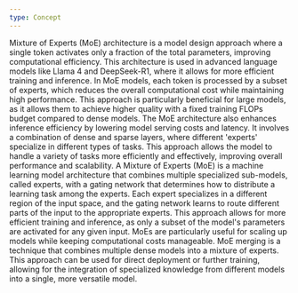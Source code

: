 ```yaml
---
type: Concept
---
```


Mixture of Experts (MoE) architecture is a model design approach where a single token activates only a fraction of the total parameters, improving computational efficiency. This architecture is used in advanced language models like Llama 4 and DeepSeek-R1, where it allows for more efficient training and inference. In MoE models, each token is processed by a subset of experts, which reduces the overall computational cost while maintaining high performance. This approach is particularly beneficial for large models, as it allows them to achieve higher quality with a fixed training FLOPs budget compared to dense models. The MoE architecture also enhances inference efficiency by lowering model serving costs and latency. It involves a combination of dense and sparse layers, where different 'experts' specialize in different types of tasks. This approach allows the model to handle a variety of tasks more efficiently and effectively, improving overall performance and scalability. A Mixture of Experts (MoE) is a machine learning model architecture that combines multiple specialized sub-models, called experts, with a gating network that determines how to distribute a learning task among the experts. Each expert specializes in a different region of the input space, and the gating network learns to route different parts of the input to the appropriate experts. This approach allows for more efficient training and inference, as only a subset of the model's parameters are activated for any given input. MoEs are particularly useful for scaling up models while keeping computational costs manageable. MoE merging is a technique that combines multiple dense models into a mixture of experts. This approach can be used for direct deployment or further training, allowing for the integration of specialized knowledge from different models into a single, more versatile model.